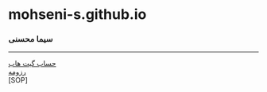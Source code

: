 # mohseni-s.github.io
### سیما محسنی
 
---
[حساب گیت هاب](https://github.com/mohseni-s)
<br/>
[رزومه](https://mohseni-s.github.io/)
<br/>
[SOP]

